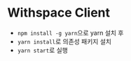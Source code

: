 # Withspace Client

- `npm install -g yarn`으로 yarn 설치 후
- `yarn install`로 의존성 패키지 설치
- `yarn start`로 실행
